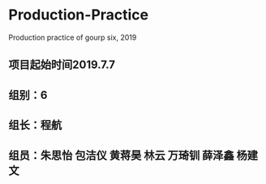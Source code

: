 # Production-Practice
Production practice of gourp six, 2019

## 项目起始时间2019.7.7 <br>
## 组别：6 <br>
## 组长：程航 <br>
## 组员：朱思怡 包洁仪 黄蒋昊 林云 万琦钏 薛泽鑫 杨建文 <br>
